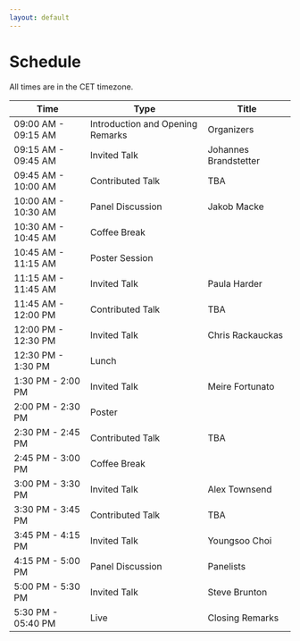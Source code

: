 ```yaml
---
layout: default
---
```


# Schedule

All times are in the CET timezone. 

| Time                | Type                          | Title                                                                                                     |
| ------------------- | ----------------------------- | --------------------------------------------------------------------------------------------------------- |
| 09:00 AM - 09:15 AM | Introduction and Opening Remarks                          | Organizers                                                                                          |
| 09:15 AM - 09:45 AM | Invited Talk               | Johannes Brandstetter                                                                                 |
| 09:45 AM - 10:00 AM | Contributed Talk              | TBA                                                                                          |
| 10:00 AM - 10:30 AM | Panel Discussion        | Jakob Macke                                                                     |
| 10:30 AM - 10:45 AM | Coffee Break                 |                                                                                               |
| 10:45 AM - 11:15 AM | Poster Session                  |                                                                                           |
| 11:15 AM - 11:45 AM | Invited Talk                    | Paula Harder                                                                                             |
| 11:45 AM - 12:00 PM | Contributed Talk       | TBA                                                               |
| 12:00 PM - 12:30 PM | Invited Talk                     | Chris Rackauckas                                  |
| 12:30 PM - 1:30 PM | Lunch                     |  |
| 1:30 PM - 2:00 PM | Invited Talk                    | Meire Fortunato                                             |
| 2:00 PM - 2:30 PM | Poster                   |                                                                            |
| 2:30 PM - 2:45 PM | Contributed Talk |     TBA                                                                                     |
| 2:45 PM - 3:00 PM | Coffee Break                    |                                                                                                 |
| 3:00 PM - 3:30 PM | Invited Talk       | Alex Townsend                                                                   |
| 3:30 PM - 3:45 PM | Contributed Talk                   | TBA                                          |
| 3:45 PM - 4:15 PM | Invited Talk                     | Youngsoo Choi                                     |
| 4:15 PM - 5:00 PM | Panel Discussion                     | Panelists                                                                            |
| 5:00 PM - 5:30 PM | Invited Talk                     | Steve Brunton                |
| 5:30 PM - 05:40 PM | Live                          | Closing Remarks                                                                                           |
